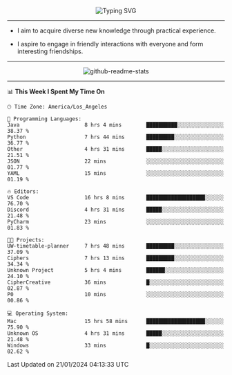 <p align="center">
  <img src="https://readme-typing-svg.demolab.com?font=Fira+Code&weight=500&size=32&duration=2500&pause=1600&center=true&vCenter=true&random=false&width=1024&height=64&lines=Hi+there+%F0%9F%91%8B;I'm+delighted+you+could+make+it+here+%F0%9F%8E%89;I'm+Harry%2C+a+college+student+still+finding+my+way" alt="Typing SVG" />
</p>


---


- I aim to acquire diverse new knowledge through practical experience.

- I aspire to engage in friendly interactions with everyone and form interesting friendships.


---


<p align="center">
  <img src="https://github-readme-stats.vercel.app/api?username=Harry-Jing&show_icons=true" alt="github-readme-stats"/>
</p>


---

<!--START_SECTION:waka-->
📊 **This Week I Spent My Time On** 

```text
🕑︎ Time Zone: America/Los_Angeles

💬 Programming Languages: 
Java                     8 hrs 4 mins        ██████████░░░░░░░░░░░░░░░   38.37 % 
Python                   7 hrs 44 mins       █████████░░░░░░░░░░░░░░░░   36.77 % 
Other                    4 hrs 31 mins       █████░░░░░░░░░░░░░░░░░░░░   21.51 % 
JSON                     22 mins             ░░░░░░░░░░░░░░░░░░░░░░░░░   01.77 % 
YAML                     15 mins             ░░░░░░░░░░░░░░░░░░░░░░░░░   01.19 % 

🔥 Editors: 
VS Code                  16 hrs 8 mins       ███████████████████░░░░░░   76.70 % 
Discord                  4 hrs 31 mins       █████░░░░░░░░░░░░░░░░░░░░   21.48 % 
PyCharm                  23 mins             ░░░░░░░░░░░░░░░░░░░░░░░░░   01.83 % 

🐱‍💻 Projects: 
UW-timetable-planner     7 hrs 48 mins       █████████░░░░░░░░░░░░░░░░   37.09 % 
Ciphers                  7 hrs 13 mins       █████████░░░░░░░░░░░░░░░░   34.34 % 
Unknown Project          5 hrs 4 mins        ██████░░░░░░░░░░░░░░░░░░░   24.10 % 
CipherCreative           36 mins             █░░░░░░░░░░░░░░░░░░░░░░░░   02.87 % 
P0                       10 mins             ░░░░░░░░░░░░░░░░░░░░░░░░░   00.86 % 

💻 Operating System: 
Mac                      15 hrs 58 mins      ███████████████████░░░░░░   75.90 % 
Unknown OS               4 hrs 31 mins       █████░░░░░░░░░░░░░░░░░░░░   21.48 % 
Windows                  33 mins             █░░░░░░░░░░░░░░░░░░░░░░░░   02.62 % 
```


 Last Updated on 21/01/2024 04:13:33 UTC
<!--END_SECTION:waka-->
